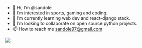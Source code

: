 - 👋 Hi, I’m @sandole
- 👀 I’m interested in sports, gaming and coding.
- 🌱 I’m currently learning web dev and react-django stack.
- 💞️ I’m looking to collaborate on open source python projects.
- 📫 How to reach me sandole97@gmail.com


<a href="https://visitorbadge.io/status?path=https%3A%2F%2Fgithub.com%2Fsandole"><img src="https://api.visitorbadge.io/api/visitors?path=https%3A%2F%2Fgithub.com%2Fsandole&label=Visitor count&labelColor=%232ccce4&countColor=%23555555" /></a>
<!---
sandole/sandole is a ✨ special ✨ repository because its `README.md` (this file) appears on your GitHub profile.
You can click the Preview link to take a look at your changes.
--->
